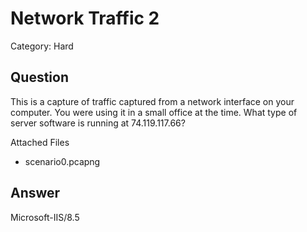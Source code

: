 # Network Traffic 2
Category: Hard

## Question

This is a capture of traffic captured from a network interface on your computer. You were using it in a small office at the time. What type of server software is running at 74.119.117.66?

Attached Files
- scenario0.pcapng

## Answer
Microsoft-IIS/8.5
